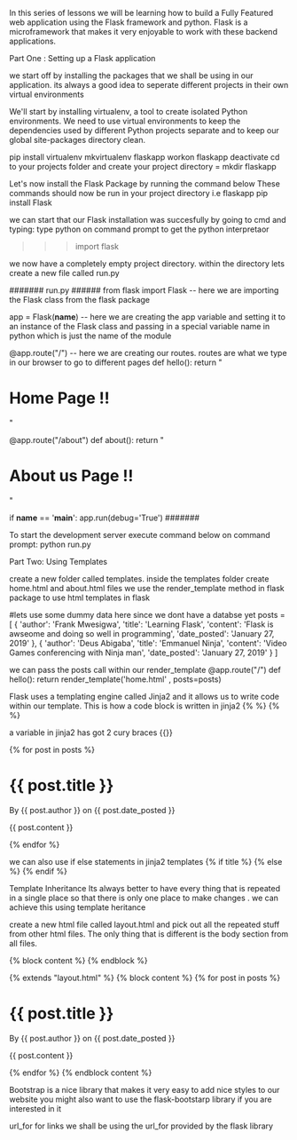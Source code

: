 In this series of lessons we will be learning how to build a Fully Featured web application using the Flask framework and python. Flask is a microframework that makes it very enjoyable to work with these backend applications.

Part One : Setting up a Flask application

we start off by installing the packages that we shall be using in our application. its always a good idea to seperate different projects in their own virtual environments

We'll start by installing virtualenv, a tool to create isolated Python environments. We need to use virtual environments to keep the dependencies used by different Python projects separate and to keep our global site-packages directory clean.

pip install virtualenv
mkvirtualenv flaskapp
workon flaskapp
deactivate
cd to your projects folder and create your project directory = mkdir flaskapp

Let's now install the Flask Package by running the command below
These commands should now be run in your project directory i.e flaskapp
pip install Flask

we can start that our Flask installation was succesfully by going to cmd and typing:
type python on command prompt to get the python interpretaor 
>>> import flask

we now have a completely empty project directory. within the directory lets create a new file called run.py

####### run.py ######
from flask import Flask -- here we are importing the Flask class from the flask package 

app = Flask(__name__) -- here we are creating the app variable and setting it to an instance of the Flask class                            and passing in a special variable name in python which is just the name of the module

@app.route("/") -- here we are creating our routes. routes are what we type in our browser to go to different pages
def hello():
    return "<h1>Home Page !!</h1>"

@app.route("/about") 
def about():
    return "<h1>About us Page !!</h1>"

if __name__ == '__main__':
    app.run(debug='True')
#######

To start the development server execute command below on command prompt:
python run.py

Part Two: Using Templates

create a new folder called templates. inside the templates folder create home.html and about.html files
we use the render_template method in flask package to use html templates in flask

#lets use some dummy data here since we dont have a databse yet
posts = [
    {
        'author': 'Frank Mwesigwa',
        'title': 'Learning Flask',
        'content': 'Flask is awseome and doing so well in programming',
        'date_posted': 'January 27, 2019'
    },
    {
        'author': 'Deus Abigaba',
        'title': 'Emmanuel Ninja',
        'content': 'Video Games conferencing with Ninja man',
        'date_posted': 'January 27, 2019'
    }
]

we can pass the posts call within our render_template
@app.route("/")
def hello():
    return render_template('home.html' , posts=posts)

Flask uses a templating engine called Jinja2 and it allows us to write code within our template. This is how a code block is written in jinja2
  {% %}
  {% %}

a variable in jinja2 has got 2 cury braces
  {{}}

  {% for post in posts %}
    <h1>{{ post.title }}</h1>
    <p>By {{ post.author }} on {{ post.date_posted }}</p>
    <p>{{ post.content }}</p>
  {% endfor %}

we can also use if else statements in jinja2 templates
  {% if title %}
    <title> Flask App - {{ title }} </title>
  {% else %}
    <title> Flask App </title>
  {% endif %}

Template Inheritance
Its always better to have every thing that is repeated in a single place so that there is only one place to make changes . we can achieve this using template heritance 

create a new html file called layout.html and pick out all the repeated stuff from other html files. The only thing that is different is the body section from all files.

  {% block content %}
  {% endblock %}

  {% extends "layout.html" %}
    {% block content %}
        {% for post in posts %}
            <h1>{{ post.title }}</h1>
            <p>By {{ post.author }} on {{ post.date_posted }}</p>
            <p>{{ post.content }}</p>
        {% endfor %}
    {% endblock content %}

Bootstrap is a nice library that makes it very easy to add nice styles to our website 
you might also want to use the flask-bootstarp library if you are interested in it

url_for
for links we shall be using the url_for provided by the flask library 











